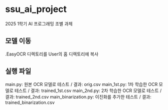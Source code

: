 # ssu_ai_project
2025 1학기 AI 프로그래밍 조별 과제

## 모델 이동
.EasyOCR 디렉토리를 User의 홈 디렉토리에 복사

## 실행 파일
main.py: 원본 OCR 모델로 테스트 / 결과: orig.csv
main_1st.py: 1차 학습한 OCR 모델로 테스트 / 결과: trained_1st.csv
main_2nd.py: 2차 학습한 OCR 모델로 테스트 / 결과: trained_2nd.csv
main_binarization.py: 이진화를 추가한 테스트 / 결과: trained_binarization.csv

